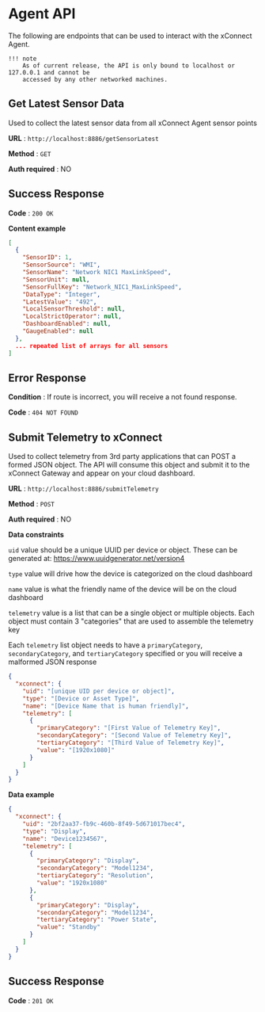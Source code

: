 # Agent API
The following are endpoints that can be used to interact with the xConnect Agent. 

    !!! note
        As of current release, the API is only bound to localhost or 127.0.0.1 and cannot be 
        accessed by any other networked machines.  
## Get Latest Sensor Data

Used to collect the latest sensor data from all xConnect Agent sensor points

**URL** : `http://localhost:8886/getSensorLatest`

**Method** : `GET`

**Auth required** : NO

## Success Response

**Code** : `200 OK`

**Content example**

```json
[
  {
    "SensorID": 1,
    "SensorSource": "WMI",
    "SensorName": "Network NIC1 MaxLinkSpeed",
    "SensorUnit": null,
    "SensorFullKey": "Network_NIC1_MaxLinkSpeed",
    "DataType": "Integer",
    "LatestValue": "492",
    "LocalSensorThreshold": null,
    "LocalStrictOperator": null,
    "DashboardEnabled": null,
    "GaugeEnabled": null
  },
  ... repeated list of arrays for all sensors
]
```

## Error Response

**Condition** : If route is incorrect, you will receive a not found response.

**Code** : `404 NOT FOUND`

## Submit Telemetry to xConnect

Used to collect telemetry from 3rd party applications that can POST a formed JSON object. The API
will consume this object and submit it to the xConnect Gateway and appear on your cloud dashboard.

**URL** : `http://localhost:8886/submitTelemetry`

**Method** : `POST`

**Auth required** : NO

**Data constraints**

`uid` value should be a unique UUID per device or object. These can be generated at:
https://www.uuidgenerator.net/version4

`type` value will drive how the device is categorized on the cloud dashboard

`name` value is what the friendly name of the device will be on the cloud dashboard

`telemetry` value is a list that can be a single object or multiple objects. Each object must contain
3 "categories" that are used to assemble the telemetry key
    
Each `telemetry` list object needs to have a `primaryCategory`, `secondaryCategory`, and `tertiaryCategory` specified 
or you will receive a malformed JSON response

```json
{
  "xconnect": {
    "uid": "[unique UID per device or object]",
    "type": "[Device or Asset Type]",
    "name": "[Device Name that is human friendly]",
    "telemetry": [
      {
        "primaryCategory": "[First Value of Telemetry Key]",
        "secondaryCategory": "[Second Value of Telemetry Key]",
        "tertiaryCategory": "[Third Value of Telemetry Key]",
        "value": "[1920x1080]"
      }
    ]
  }
}
```

**Data example**

```json
{
  "xconnect": {
    "uid": "2bf2aa37-fb9c-460b-8f49-5d671017bec4",
    "type": "Display",
    "name": "Device1234567",
    "telemetry": [
      {
        "primaryCategory": "Display",
        "secondaryCategory": "Model1234",
        "tertiaryCategory": "Resolution",
        "value": "1920x1080"
      },
      {
        "primaryCategory": "Display",
        "secondaryCategory": "Model1234",
        "tertiaryCategory": "Power State",
        "value": "Standby"
      }
    ]
  }
}
```

## Success Response

**Code** : `201 OK`
